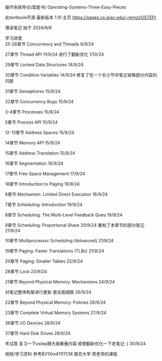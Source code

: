 操作系统导论(彗星书) Operating-Systems-Three-Easy-Pieces

此textbook开源 最新版本 1.10 主页 https://pages.cs.wisc.edu/~remzi/OSTEP/

薄读笔记 始于 2024/9/8

学习进度   
25-26章节 Concurrency and Threads 9/9/24 

27章节 Thread API  11/9/24  进行了翻新优化 1/10/24

29章节 Locked Data Structures 14/9/24

30章节 Condition Variables 14/9/24 修复了在一个长小节中笔记省略部分内容的问题

31章节 Semaphores 15/9/24 

32章节 Concurrency Bugs 15/9/24 

3-4章节 Processes 15/9/24 

5章节 Process API 15/9/24 

12-13章节 Address Spaces 15/9/24 

14章节 Memory API 15/9/24 

15章节 Address Translation 15/9/24 

16章节 Segmentation 16/9/24 

17章节 Free Space Management 17/9/24 

18章节 Introduction to Paging 18/9/24 

6章节 Mechanism: Limited Direct Execution 18/9/24 

7章节 Scheduling: Introduction 19/9/24    

8章节 Scheduling: The Multi-Level Feedback Queu 19/9/24 

9章节 Scheduling: Proportional Share 20/9/24      重构了本章节的部分笔记 21/9/24

10章节 Multiprocessor Scheduling (Advanced) 21/9/24 

19章节 Paging: Faster Translations (TLBs) 21/9/24 

20章节 Paging: Smaller Tables 22/9/24 

28章节 Lock 23/9/24

21章节 Beyond Physical Memory: Mechanisms 24/9/24

对笔记整体构架进行更新 更全面细致 26/9/24

22章节 Beyond Physical Memory: Policies 26/9/24

23章节 Complete Virtual Memory Systems 27/9/24

36章节 I/O Devices 28/9/24

37章节 Hard Disk Drives 28/9/24 

考试周 复习一下ostep跟大纲重叠内容 顺便翻新优化一下老笔记 :) 30/9/24

视频/学习资料 参考BV1Xm411f7CM 南京大学 蒋老师的课程 
